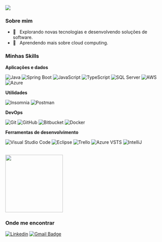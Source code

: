 ![](https://komarev.com/ghpvc/?username=wsLima&color=006bed)

<h3>Sobre mim</h3>

- 🤔 &nbsp; Explorando novas tecnologias e desenvolvendo soluções de software.
- 🌱 &nbsp; Aprendendo mais sobre cloud computing.

<h3>Minhas Skills</h3>

**Aplicações e dados**

![Java](https://img.shields.io/badge/-Java-333333?style=flat&logo=Java&logoColor=007396)
![Spring Boot](https://img.shields.io/badge/-SrpingBoot-333333?style=flat&logo=SpringBoot)
![JavaScript](https://img.shields.io/badge/-JavaScript-333333?style=flat&logo=javascript)
![TypeScript](https://img.shields.io/badge/-TypeScript-333333?style=flat&logo=typescript)
![SQL Server](https://img.shields.io/badge/-SQL-333333?style=flat&logo=sql)
![AWS](https://img.shields.io/badge/-AWS-333333?style=flat&logo=AWS)
![Azure](https://img.shields.io/badge/-Azure-333333?style=flat&logo=Azure)


**Utilidades**

![Insomnia](https://img.shields.io/badge/-Insomnia-333333?style=flat&logo=insomnia)
![Postman](https://img.shields.io/badge/-Postman-333333?style=flat&logo=postman)

**DevOps**

![Git](https://img.shields.io/badge/-Git-333333?style=flat&logo=git)
![GitHub](https://img.shields.io/badge/-GitHub-333333?style=flat&logo=github)
![Bitbucket](https://img.shields.io/badge/-Bitbucket-333333?style=flat&logo=bitbucket)
![Docker](https://img.shields.io/badge/-Docker-333333?style=flat&logo=docker)

**Ferramentas de desenvolvimento**

![Visual Studio Code](https://img.shields.io/badge/-Visual%20Studio%20Code-333333?style=flat&logo=visual-studio-code&logoColor=007ACC)
![Eclipse](https://img.shields.io/badge/-Eclipse-333333?style=flat&logo=eclipse-ide&logoColor=2C2255)
![Trello](https://img.shields.io/badge/-Trello-333333?style=flat&logo=trello&logoColor=007ACC)
![Azure VSTS](https://img.shields.io/badge/-Azure-333333?style=flat&logo=Azure&logoColor=007ACC)
![IntelliJ](https://img.shields.io/badge/-IntelliJ-333333?style=flat&logo=IntelliJ&logoColor=007ACC)

<br/>

<a href="https://github.com/wsLima" title="Perfil do Iuri">
  <img height="180em" src="https://github-readme-stats.vercel.app/api?username=wsLima&theme=dracula&show_icons=true" />
</a>

<h3>Onde me encontrar</h3>

[![Linkedin](https://img.shields.io/badge/-Kennedy_Lima-blue?style=flat-square&logo=Linkedin&logoColor=white&link=https://www.linkedin.com/in/kennedy-lima-842b4612a/)](https://www.linkedin.com/in/kennedy-lima-842b4612a/)
[![Gmail Badge](https://img.shields.io/badge/-kennedy.wslima@gmail.com-006bed?style=flat-square&logo=Gmail&logoColor=white&link=mailto:kennedy.wslima@gmail.com)](kennedy.wslima@gmail.com)

